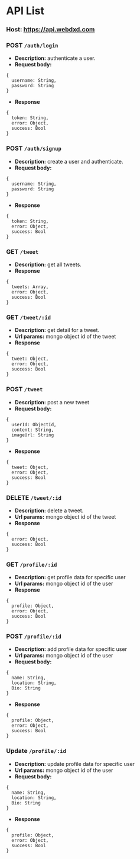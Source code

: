 # API List

### Host: https://api.webdxd.com

### POST `/auth/login`
* **Description:** authenticate a user.
* **Request body:**
```
{
  username: String,
  password: String
}
```
* **Response**
```
{
  token: String,
  error: Object,
  success: Bool
}
```
### POST `/auth/signup`
* **Description:** create a user and authenticate.
* **Request body:**
```
{
  username: String,
  password: String
}
```
* **Response**
```
{
  token: String,
  error: Object,
  success: Bool
}
```

### GET `/tweet`
* **Description:** get all tweets.
* **Response**
```
{
  tweets: Array,
  error: Object,
  success: Bool
}
```

### GET `/tweet/:id`
* **Description:** get detail for a tweet.
* **Url params:** mongo object id of the tweet
* **Response**
```
{
  tweet: Object,
  error: Object,
  success: Bool
}
```

### POST `/tweet`
* **Description:** post a new tweet
* **Request body:**
```
{
  userId: ObjectId,
  content: String,
  imageUrl: String
}
```
* **Response**
```
{
  tweet: Object,
  error: Object,
  success: Bool
}
```
### DELETE `/tweet/:id`
* **Description:** delete a tweet.
* **Url params:** mongo object id of the tweet
* **Response**
```
{
  error: Object,
  success: Bool
}
```

### GET `/profile/:id`
* **Description:** get profile data for specific user
* **Url params:** mongo object id of the user
* **Response**
```
{
  profile: Object,
  error: Object,
  success: Bool
}
```

### POST `/profile/:id`
* **Description:** add profile data for specific user
* **Url params:** mongo object id of the user
* **Request body:**
```
{
  name: String,
  location: String,
  Bio: String
}
```
* **Response**
```
{
  profile: Object,
  error: Object,
  success: Bool
}
```

### Update `/profile/:id`
* **Description:** update profile data for specific user
* **Url params:** mongo object id of the user
* **Request body:**
```
{
  name: String,
  location: String,
  Bio: String
}
```
* **Response**
```
{
  profile: Object,
  error: Object,
  success: Bool
}
```




